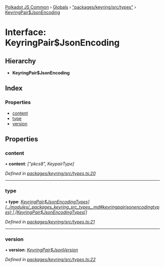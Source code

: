 [Polkadot JS Common](../README.md) › [Globals](../globals.md) › ["packages/keyring/src/types"](../modules/_packages_keyring_src_types_.md) › [KeyringPair$JsonEncoding](_packages_keyring_src_types_.keyringpair_jsonencoding.md)

# Interface: KeyringPair$JsonEncoding

## Hierarchy

* **KeyringPair$JsonEncoding**

## Index

### Properties

* [content](_packages_keyring_src_types_.keyringpair_jsonencoding.md#content)
* [type](_packages_keyring_src_types_.keyringpair_jsonencoding.md#type)
* [version](_packages_keyring_src_types_.keyringpair_jsonencoding.md#version)

## Properties

###  content

• **content**: *["pkcs8", KeypairType]*

*Defined in [packages/keyring/src/types.ts:20](https://github.com/polkadot-js/common/blob/d3527829/packages/keyring/src/types.ts#L20)*

___

###  type

• **type**: *[KeyringPair$JsonEncodingTypes](../modules/_packages_keyring_src_types_.md#keyringpairjsonencodingtypes) | [KeyringPair$JsonEncodingTypes](../modules/_packages_keyring_src_types_.md#keyringpairjsonencodingtypes)[]*

*Defined in [packages/keyring/src/types.ts:21](https://github.com/polkadot-js/common/blob/d3527829/packages/keyring/src/types.ts#L21)*

___

###  version

• **version**: *[KeyringPair$JsonVersion](../modules/_packages_keyring_src_types_.md#keyringpairjsonversion)*

*Defined in [packages/keyring/src/types.ts:22](https://github.com/polkadot-js/common/blob/d3527829/packages/keyring/src/types.ts#L22)*
